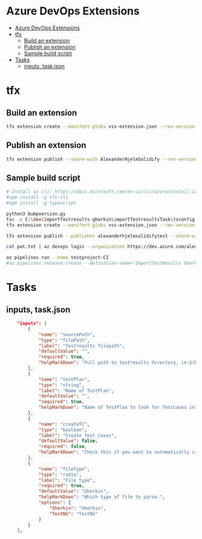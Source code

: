 # Azure DevOps Extensions
<!--ts-->
* [Azure DevOps Extensions](azure-extensions.md#azure-devops-extensions)
* [tfx](azure-extensions.md#tfx)
   * [Build an extension](azure-extensions.md#build-an-extension)
   * [Publish an extension](azure-extensions.md#publish-an-extension)
   * [Sample build script](azure-extensions.md#sample-build-script)
* [Tasks](azure-extensions.md#tasks)
   * [inputs, task.json](azure-extensions.md#inputs-taskjson)

<!-- Added by: runner, at: Tue Sep 28 09:04:01 UTC 2021 -->

<!--te-->

# tfx

## Build an extension
```bash
tfx extension create --manifest-globs vss-extension.json --rev-version
```

## Publish an extension
```bash
tfx extension publish --share-with AlexanderHjelmSolidify --rev-version --token <PAT>
```

## Sample build script
```bash
# Install az cli: https://docs.microsoft.com/en-us/cli/azure/install-azure-cli-windows?tabs=azure-cli
#npm install -g tfx-cli
#npm install -g typescript

python3 bumpversion.py
tsc -p C:\dev\ImportTestresults-gherkin\importTestresultsTask\tsconfig.json
tfx extension create --manifest-globs vss-extension.json --rev-version

tfx extension publish --publisher alexanderhjelmsolidifytest --share-with AlexanderHjelmSolidify --env mode=development --no-wait-validation --token cpb4mo3kndlvawrw7ggmhvf5nxbxfi3plf3zsyntaobsbldhk6pq

cat pat.txt | az devops login --organization https://dev.azure.com/alexanderhjelmsolidify

az pipelines run --name testproject-CI
#az pipelines release create --definition-name="ImportTestResults Gherkin"
```

# Tasks

## inputs, task.json
```json
    "inputs": [
        {
            "name": "sourcePath",
            "type": "filePath",
            "label": "Testresults filepath",
            "defaultValue": "",
            "required": true,
            "helpMarkDown": "Full path to testresults directory, ie:$(build.artifactstagingdirectory)"
        },
        {
            "name": "testPlan",
            "type": "string",
            "label": "Name of TestPlan",
            "defaultValue": "",
            "required": true,
            "helpMarkDown": "Name of TestPlan to look for Testcases in"
        },
        {
            "name": "createTC",
            "type": "boolean",
            "label": "Create Test Cases",
            "defaultValue": false,
            "required": false,
            "helpMarkDown": "Check this if you want to automatically create Test Cases in the selected Test Plan in Azure DevOps"
        },
        {
            "name": "fileType",
            "type": "radio",
            "label": "File type",
            "required": true,
            "defaultValue": "Gherkin",
            "helpMarkDown": "Which type of file to parse.",
            "options": {
                "Gherkin": "Gherkin",
                "TestNG": "TestNG"
            }
        }
    ],
